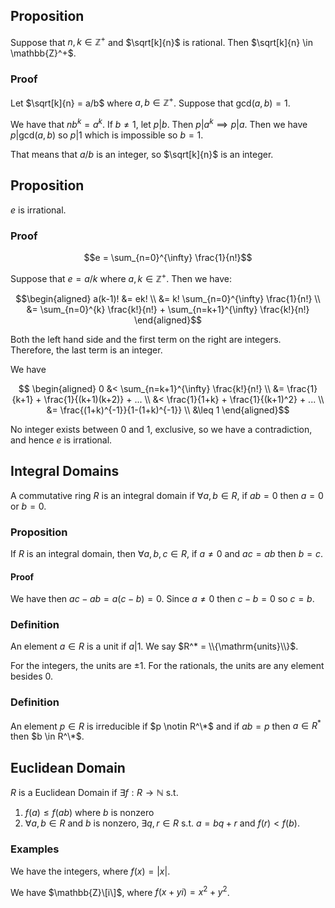 ## Proposition

Suppose that $n,k \in \mathbb{Z}^+$ and $\sqrt[k]{n}$ is rational. Then $\sqrt[k]{n} \in \mathbb{Z}^+$. 

### Proof

Let $\sqrt[k]{n} = a/b$ where $a,b \in \mathbb{Z}^+$. Suppose that $\mathrm{gcd}(a,b)=1$. 

We have that $nb^k = a^k$. If $b \neq 1$, let $p | b$. Then $p|a^k \implies p|a$. Then we have $p | \mathrm{gcd}(a,b)$ so $p|1$ which is impossible so $b=1$. 

That means that $a/b$ is an integer, so $\sqrt[k]{n}$ is an integer. 

## Proposition

$e$ is irrational. 

### Proof

$$e = \sum_{n=0}^{\infty} \frac{1}{n!}$$

Suppose that $e=a/k$ where $a,k \in \mathbb{Z}^+$. Then we have:

$$\begin{aligned}
a(k-1)! &= ek! \\
&= k! \sum_{n=0}^{\infty} \frac{1}{n!} \\
&= \sum_{n=0}^{k} \frac{k!}{n!} + \sum_{n=k+1}^{\infty} \frac{k!}{n!}
\end{aligned}$$

Both the left hand side and the first term on the right are integers. Therefore, the last term is an integer. 

We have 

$$
\begin{aligned}
0 &< \sum_{n=k+1}^{\infty} \frac{k!}{n!} \\
&= \frac{1}{k+1} + \frac{1}{(k+1)(k+2)} + ... \\
&< \frac{1}{1+k} + \frac{1}{(k+1)^2} + ... \\
&= \frac{(1+k)^{-1}}{1-(1+k)^{-1}} \\
&\leq 1
\end{aligned}$$

No integer exists between 0 and 1, exclusive, so we have a contradiction, and hence $e$ is irrational. 

## Integral Domains

A commutative ring $R$ is an integral domain if $\forall a,b \in R$, if $ab=0$ then $a=0$ or $b=0$. 

### Proposition

If $R$ is an integral domain, then $\forall a,b,c \in R$, if $a \neq 0$ and $ac=ab$ then $b=c$. 

#### Proof

We have then $ac - ab = a(c-b) = 0$. Since $a \neq 0$ then $c-b = 0$ so $c=b$. 

### Definition

An element $a \in R$ is a unit if $a | 1$. We say $R^* = \\{\mathrm{units}\\}$. 

For the integers, the units are $\pm 1$. For the rationals, the units are any element besides 0.

### Definition

An element $p \in R$ is irreducible if $p \notin R^\*$ and if $ab=p$ then $a \in R^*$ then $b \in R^\*$. 

## Euclidean Domain

$R$ is a Euclidean Domain if $\exists f: R \rightarrow \mathbb{N}$ s.t. 

1. $f(a) \leq f(ab)$ where $b$ is nonzero
2. $\forall a,b \in R$ and $b$ is nonzero, $\exists q,r \in R$ s.t. $a = bq+r$ and $f(r)<f(b)$.

### Examples

We have the integers, where $f(x) = |x|$. 

We have $\mathbb{Z}\[i\]$, where $f(x+yi) = x^2+y^2$. 








